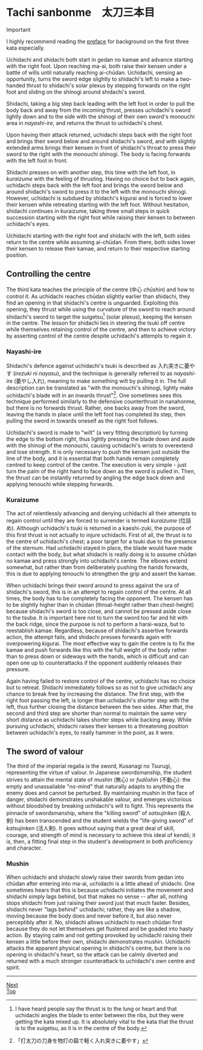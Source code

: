 # Tachi sanbonme　太刀三本目

> [!IMPORTANT]
> I highly recommend reading the [preface](preface.md) for background on the first three kata especially.

Uchidachi and shidachi both start in gedan no kamae and advance starting with the right foot. Upon reaching ma-ai, both raise their kensen under a battle of wills until naturally reaching ai-chūdan. Uchidachi, sensing an opportunity, turns the sword edge slightly to shidachi's left to make a two-handed thrust to shidachi's solar plexus by stepping forwards on the right foot and sliding on the shinogi around shidachi's sword.

Shidachi, taking a big step back leading with the left foot in order to pull the body back and away from the incoming thrust, presses uchidachi's sword lightly down and to the side with the shinogi of their own sword's monouchi area in *nayashi-ire*, and returns the thrust to uchidachi's chest.

Upon having their attack returned, uchidachi steps back with the right foot and brings their sword below and around shidachi's sword, and with slightly extended arms brings their kensen in front of shidachi's throat to press their sword to the right with the monouchi shinogi. The body is facing forwards with the left foot in front.

Shidachi presses on with another step, this time with the left foot, in *kuraizume* with the feeling of thrusting. Having no choice but to back again, uchidachi steps back with the left foot and brings the sword below and around shidachi's sword to press it to the left with the monouchi shinogi. However, uchidachi is subdued by shidachi's kigurai and is forced to lower their kensen while retreating starting with the left foot. Without hesitation, shidachi continues in kuraizume, taking three small steps in quick succession starting with the right foot while raising their kensen to between uchidachi's eyes.

Uchidachi starting with the right foot and shidachi with the left, both sides return to the centre while assuming ai-chūdan. From there, both sides lower their kensen to release their kamae, and return to their respective starting position.

## Controlling the centre

The third kata teaches the principle of the centre (中心 *chūshin*) and how to control it. As uchidachi reaches chūdan slightly earlier than shidachi, they find an opening in that shidachi's centre is unguarded. Exploiting this opening, they thrust while using the curvature of the sword to reach around shidachi's sword to target the suigetsu[^1] (solar plexus), keeping the kensen in the centre. The lesson for shidachi lies in steering the tsuki off centre while themselves retaining control of the centre, and then to achieve victory by asserting control of the centre despite uchidachi's attempts to regain it.

### Nayashi-ire

Shidachi's defence against uchidachi's tsuki is described as 入れ突きに萎やす (*irezuki ni nayasu*), and the technique is generally referred to as *nayashi-ire* (萎やし入れ), meaning to make something wilt by pulling it in. The full description can be translated as "with the monouchi's shinogi, lightly make uchidachi's blade wilt in an inwards thrust"[^2]. One sometimes sees this technique performed similarly to the defensive counterthrust in nanahonme, but there is no forwards thrust. Rather, one backs away from the sword, leaving the hands in place until the left foot has completed its step, then pulling the sword in towards oneself as the right foot follows.

Uchidachi's sword is made to "wilt" (a very fitting description) by turning the edge to the bottom right, thus lightly pressing the blade down and aside with the shinogi of the monouchi, causing uchidachi's wrists to overextend and lose strength. It is only necessary to push the kensen just outside the line of the body, and it is essential that both hands remain completely centred to keep control of the centre. The execution is very simple - just turn the palm of the right hand to face down as the sword is pulled in. Then, the thrust can be instantly returned by angling the edge back down and applying tenouchi while stepping forwards.

### Kuraizume

The act of relentlessly advancing and denying uchidachi all their attempts to regain control until they are forced to surrender is termed *kuraizume* (位詰め). Although uchidachi's tsuki is returned in a kaeshi-zuki, the purpose of this first thrust is not actually to injure uchidachi. First of all, the thrust is to the centre of uchidachi's chest; a poor target for a tsuki due to the presence of the sternum. Had uchidachi stayed in place, the blade would have made contact with the body, but what shidachi is really doing is to assume chūdan no kamae and press strongly into uchidachi's centre. The elbows extend somewhat, but rather than from deliberately pushing the hands forwards, this is due to applying tenouchi to strengthen the grip and assert the kamae.

When uchidachi brings their sword around to press against the ura of shidachi's sword, this is in an attempt to regain control of the centre. At all times, the body has to be completely facing the opponent. The kensen has to be slightly higher than in chūdan (throat-height rather than chest-height) because shidachi's sword is too close, and cannot be pressed aside close to the tsuba. It is important here not to turn the sword too far and hit with the back ridge, since the purpose is not to perform a harai-waza, but to reestablish kamae. Regardless, because of shidachi's assertive forwards action, the attempt fails, and shidachi presses forwards again with overpowering kigurai. The most effective way to gain the centre is to fix the kamae and push forwards like this with the full weight of the body rather than to press down or sideways with the hands, which is difficult and can open one up to counterattacks if the opponent suddenly releases their pressure.

Again having failed to restore control of the centre, uchidachi has no choice but to retreat. Shidachi immediately follows so as not to give uchidachi any chance to break free by increasing the distance. The first step, with the right foot passing the left, is longer than uchidachi's shorter step with the left, thus further closing the distance between the two sides. After that, the second and third step are shorter than normal to maintain the same very short distance as uchidachi takes shorter steps while backing away. While pursuing uchidachi, shidachi raises their kensen to a threatening position between uchidachi's eyes, to really hammer in the point, as it were.

## The sword of valour

The third of the imperial regalia is the sword, Kusanagi no Tsurugi, representing the virtue of valour. In Japanese swordsmanship, the student strives to attain the mental state of *mushin* (無心) or *fudōshin* (不動心): the empty and unassailable "no-mind" that naturally adapts to anything the enemy does and cannot be perturbed. By maintaining mushin in the face of danger, shidachi demonstrates unshakable valour, and emerges victorious without bloodshed by breaking uchidachi's will to fight. This represents the pinnacle of swordsmanship, where the "killing sword" of *satsujinken* (殺人剣) has been transcended and the student wields the "life-giving sword" of *katsujinken* (活人剣). It goes without saying that a great deal of skill, courage, and strength of mind is necessary to achieve this ideal of kendō; it is, then, a fitting final step in the student's development in both proficiency and character.

### Mushin

When uchidachi and shidachi slowly raise their swords from gedan into chūdan after entering into ma-ai, uchidachi is a little ahead of shidachi. One sometimes hears that this is because uchidachi initiates the movement and shidachi simply lags behind, but that makes no sense -- after all, nothing stops shidachi from just raising their sword just that much faster. Besides, shidachi never "lags behind" uchidachi; rather, they are like a shadow, moving because the body does and never before it, but also never perceptibly after it. No, shidachi allows uchidachi to reach chūdan first because they do not let themselves get flustered and be goaded into hasty action. By staying calm and not getting provoked by uchidachi raising their kensen a little before their own, shidachi demonstrates mushin. Uchidachi attacks the apparent physical opening in shidachi's centre, but there is no opening in shidachi's heart, so the attack can be calmly diverted and returned with a much stronger counterattack to uchidachi's own centre and spirit.

----

[Next](butokukai-kata-notes.md)  
[Top](README.md)

[^1]: I have heard people say the thrust is to the lung or heart and that uchidachi angles the blade to enter between the ribs, but they were getting the kata mixed up. It is absolutely vital to the kata that the thrust is to the suigetsu, as it is in the centre of the body.

[^2]: 「打太刀の刀身を物打の鎬で軽く入れ突きに萎やす」
